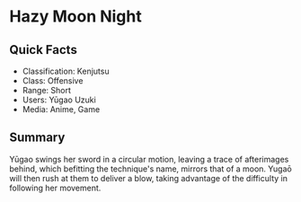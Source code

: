 # Hazy Moon Night

## Quick Facts
- Classification: Kenjutsu
- Class: Offensive
- Range: Short
- Users: Yūgao Uzuki
- Media: Anime, Game

## Summary
Yūgao swings her sword in a circular motion, leaving a trace of afterimages behind, which befitting the technique's name, mirrors that of a moon. Yugaō will then rush at them to deliver a blow, taking advantage of the difficulty in following her movement.
